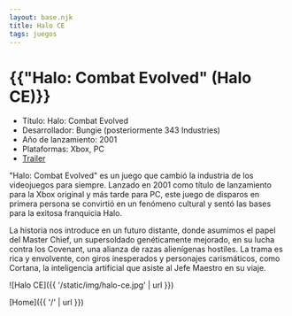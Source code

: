 ```yaml
---
layout: base.njk
title: Halo CE
tags: juegos
---
```


# {{"Halo: Combat Evolved" (Halo CE)}}

- Título: Halo: Combat Evolved
- Desarrollador: Bungie (posteriormente 343 Industries)
- Año de lanzamiento: 2001
- Plataformas: Xbox, PC
- [Trailer](https://www.youtube.com/watch?v=uW_GT2OP3X0&ab_channel=HALO)

"Halo: Combat Evolved" es un juego que cambió la industria de los videojuegos para siempre. Lanzado en 2001 como título de lanzamiento para la Xbox original y más tarde para PC, este juego de disparos en primera persona se convirtió en un fenómeno cultural y sentó las bases para la exitosa franquicia Halo.

La historia nos introduce en un futuro distante, donde asumimos el papel del Master Chief, un supersoldado genéticamente mejorado, en su lucha contra los Covenant, una alianza de razas alienígenas hostiles. La trama es rica y envolvente, con giros inesperados y personajes carismáticos, como Cortana, la inteligencia artificial que asiste al Jefe Maestro en su viaje.

![Halo CE]({{ '/static/img/halo-ce.jpg' | url }})

[Home]({{ '/' | url }})
